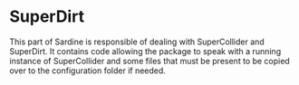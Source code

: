# SuperDirt

This part of Sardine is responsible of dealing with SuperCollider and SuperDirt. It contains code allowing the package to speak with a running instance of SuperCollider and some files that must be present to be copied over to the configuration folder if needed.